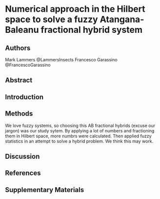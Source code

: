 # Numerical approach in the Hilbert space to solve a fuzzy Atangana-Baleanu fractional hybrid system

## Authors
Mark Lammers @LammersInsects
Francesco Garassino @FrancescoGarassino

## Abstract

## Introduction

## Methods
We love fuzzy systems, so choosing this AB fractional hybrids (excuse our jargon) was our study sytem.
By applying a lot of numbers and fractioning them in Hilbert space, more numbrs were calculated.
Then applied fuzzy statistics in an attempt to solve a hybrid problem. 
We think this may work.

## Discussion

## References

## Supplementary Materials

